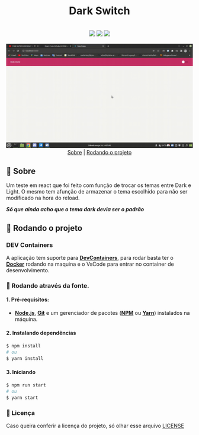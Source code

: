 <h1 style="text-align:center">Dark Switch</h1>
<br>
<div align="center">
    <img src="https://img.shields.io/badge/Framework-React-success">
    <img src="https://img.shields.io/badge/%3C%3E-typescript-cyan">
    <img src="https://img.shields.io/badge/CSS-StyledComponents-blue">
</div>
<br>

<div align="center">
    <img src="./.github/images/app.gif" alt="Dark Switcher"/>
</div>

<div align="center">
    <a href="#sobre">Sobre</a> | 
    <a href="#run">Rodando o projeto</a>
</div>

<a id="sobre"></a>

## 🍓 Sobre

Um teste em react que foi feito com função de trocar os temas entre Dark e Light. O mesmo tem afunção de armazenar o tema escolhido para não ser modificado na hora do reload.

**_Só que ainda acho que o tema dark devia ser o padrão_**

## :running: Rodando o projeto

### DEV Containers

A aplicação tem suporte para **[DevContainers](https://code.visualstudio.com/docs/remote/containers)**, para rodar basta ter o **[Docker](https://www.docker.com)** rodando na maquina e o VsCode para entrar no container de desenvolvimento.

### 📂 Rodando através da fonte.

#### 1. Pré-requisitos:

- **[Node.js](https://nodejs.org/en/)**, **[Git](https://git-scm.com/)** e um gerenciador de pacotes (**[NPM](https://www.npmjs.com/)** ou **[Yarn](https://yarnpkg.com/)**) instalados na máquina.

#### 2. Instalando dependências

```bash
$ npm install
# ou
$ yarn install
```

#### 3. Iniciando

```bash
$ npm run start
# ou
$ yarn start
```

### 🔖 Licença

Caso queira conferir a licença do projeto, só olhar esse arquivo [LICENSE](./LICENSE)

